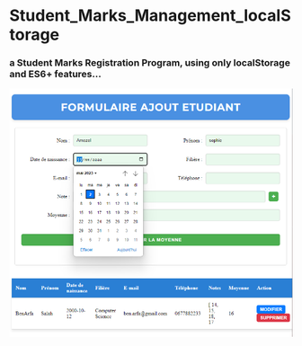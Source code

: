 # Student_Marks_Management_localStorage
### a Student Marks Registration Program, using only localStorage and ES6+ features... 
![show Case](https://raw.githubusercontent.com/Wiran-Larbi/Student_Marks_Management_localStorage/master/showCase.png?token=GHSAT0AAAAAAB65VXGFSYZTCR27JR36IGB2ZCRDK3A)
